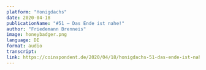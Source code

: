 ```yaml
---
platform: "Honigdachs"
date: 2020-04-18
publicationName: "#51 – Das Ende ist nahe!"
author: "Friedemann Brenneis"
image: honeybadger.png
language: DE
format: audio
transcript: 
link: https://coinspondent.de/2020/04/18/honigdachs-51-das-ende-ist-nahe/
---
```

